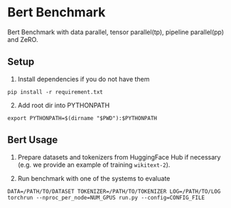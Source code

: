 # Bert Benchmark
Bert Benchmark with data parallel, tensor parallel(tp), pipeline parallel(pp) and ZeRO.

## Setup
1. Install dependencies if you do not have them
```
pip install -r requirement.txt
```

2. Add root dir into PYTHONPATH
```
export PYTHONPATH=$(dirname "$PWD"):$PYTHONPATH
```

## Bert Usage

1. Prepare datasets and tokenizers from HuggingFace Hub if necessary (e.g. we provide an example of training `wikitext-2`).

2. Run benchmark with one of the systems to evaluate
```
DATA=/PATH/TO/DATASET TOKENIZER=/PATH/TO/TOKENIZER LOG=/PATH/TO/LOG torchrun --nproc_per_node=NUM_GPUS run.py --config=CONFIG_FILE
```